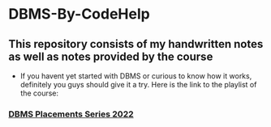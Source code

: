 # DBMS-By-CodeHelp

## This repository consists of my handwritten notes as well as notes provided by the course

- If you havent yet started with DBMS or curious to know how it works, definitely you guys should give it a try. Here is the link to the playlist of the course:

### [DBMS Placements Series 2022](https://www.youtube.com/playlist?list=PLDzeHZWIZsTpukecmA2p5rhHM14bl2dHU)
